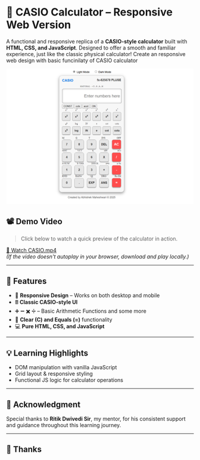 

# 🧮 CASIO Calculator – Responsive Web Version

A functional and responsive replica of a **CASIO-style calculator** built with **HTML, CSS, and JavaScript**. Designed to offer a smooth and familiar experience, just like the classic physical calculator!
Create an responsive web design with basic funcinilaty of CASIO calculator

![Calculator UI](preview.png) <!-- Optional image preview -->

## 📽️ Demo Video

> Click below to watch a quick preview of the calculator in action.

[🎥 Watch CASIO.mp4](https://raw.githubusercontent.com/Abhishek-Maheshwari-778/CASIO_Calculator/main/CASIO.mp4)  
*(If the video doesn't autoplay in your browser, download and play locally.)*

---

## 🚀 Features

- 📱 **Responsive Design** – Works on both desktop and mobile
- 🖩 **Classic CASIO-style UI**
- ➕ ➖ ✖️ ➗ – Basic Arithmetic Functions and some more
- 🧼 **Clear (C) and Equals (=)** functionality
- 💻 **Pure HTML, CSS, and JavaScript**

---

## 💡 Learning Highlights

- DOM manipulation with vanilla JavaScript
- Grid layout & responsive styling
- Functional JS logic for calculator operations

---

## 🙏 Acknowledgment

Special thanks to **Ritik Dwivedi Sir**, my mentor, for his consistent support and guidance throughout this learning journey.

---

## 📂 Thanks
